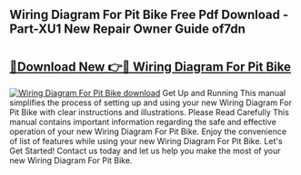 ## Wiring Diagram For Pit Bike Free Pdf Download - Part-XU1 New Repair Owner Guide of7dn

# <h2><a href="http://dfnzzpk.blite.top/?on=Wiring+Diagram+For+Pit+Bike">🔗Download New 👉🔴 Wiring Diagram For Pit Bike</a></h2>

[![Wiring Diagram For Pit Bike download](https://i.imgur.com/lujVjoI.png)](http://dfnzzpk.blite.top/?on=Wiring+Diagram+For+Pit+Bike)
Get Up and Running This manual simplifies the process of setting up and using your new Wiring Diagram For Pit Bike with clear instructions and illustrations. Please Read Carefully This manual contains important information regarding the safe and effective operation of your new Wiring Diagram For Pit Bike. Enjoy the convenience of list of features while using your new Wiring Diagram For Pit Bike. Let's Get Started! Contact us today and let us help you make the most of your new Wiring Diagram For Pit Bike.
